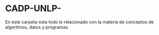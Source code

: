 # CADP-UNLP-
En este carpeta esta todo lo relacionado con la materia de conceptos de algoritmos, datos y programas.
